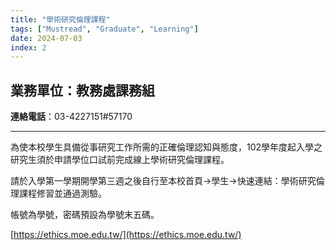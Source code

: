 ```yaml
---
title: "學術研究倫理課程"
tags: ["Mustread", "Graduate", "Learning"]
date: 2024-07-03
index: 2
---
```


## 業務單位：教務處課務組

**連絡電話**：03-4227151#57170

---

為使本校學生具備從事研究工作所需的正確倫理認知與態度，102學年度起入學之研究生須於申請學位口試前完成線上學術研究倫理課程。

請於入學第一學期開學第三週之後自行至本校首頁→學生→快速連結：學術研究倫理課程修習並通過測驗。

帳號為學號，密碼預設為學號末五碼。

[https://ethics.moe.edu.tw/](https://ethics.moe.edu.tw/)
